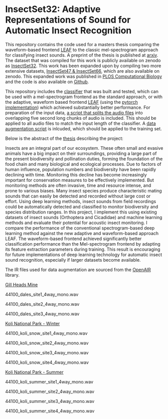 # InsectSet32: Adaptive Representations of Sound for Automatic Insect Recognition

This repository contains the code used for a masters thesis comparing the waveform-based frontend [LEAF](https://github.com/google-research/leaf-audio) to the classic mel-spectrogram approach for classifying insect sounds. A preprint of the thesis is published at [arxiv](https://arxiv.org/abs/2211.09503). The dataset that was compiled for this work is publicly available on zenodo as [InsectSet32](https://zenodo.org/record/7072196). This work has been expanded upon by compiling two more extensive datasets, [InsectSet47 & InsectSet66](https://zenodo.org/record/7828439), which are also available on zenodo. This expanded work was published in [PLOS Computational Biology](https://doi.org/10.1371/journal.pcbi.1011541) and the code is also available on [Github](https://github.com/mariusfaiss/InsectSet47-InsectSet66-Adaptive-Representations-of-Sound-for-Automatic-Insect-Recognition).

This repository includes the [classifier](https://github.com/mariusfaiss/Adaptive-Representations-of-Sound-for-Automatic-Insect-Recognition/blob/main/Mel_LEAF_InsectClassifier.py) that was built and tested, which can be used with a mel-spectrogram frontend as the standard approach, or with the adaptive, waveform based frontend [LEAF](https://github.com/google-research/leaf-audio) (using the [pytorch implementation](https://github.com/SarthakYadav/leaf-pytorch)) which achieved substantially better performance. For preparation of the input data, [a script that splits the audio files](https://github.com/mariusfaiss/Adaptive-Representations-of-Sound-for-Automatic-Insect-Recognition/blob/main/SplitAudioChunks.py) into overlapping five second long chunks of audio is included. This should be applied to all audio files to match the input length of the classifier. A [data augmentation script](https://github.com/mariusfaiss/Adaptive-Representations-of-Sound-for-Automatic-Insect-Recognition/blob/main/DataAugmentation.py) is inlcuded, which should be applied to the training set.

Below is the abstract of the [thesis](https://arxiv.org/abs/2211.09503) describing the project:

Insects are an integral part of our ecosystem. These often small and evasive animals have a big impact on their surroundings, providing a large part of the present biodiversity and pollination duties, forming the foundation of the food chain and many biological and ecological processes. Due to factors of human influence, population numbers and biodiversity have been rapidly declining with time. Monitoring this decline has become increasingly important for conservation measures to be effectively implemented. But monitoring methods are often invasive, time and resource intense, and prone to various biases. Many insect species produce characteristic mating sounds that can easily be detected and recorded without large cost or effort. Using deep learning methods, insect sounds from field recordings could be automatically detected and classified to monitor biodiversity and species distribution ranges. In this project, I implement this using existing datasets of insect sounds (Orthoptera and Cicadidae) and machine learning methods and evaluate their potential for acoustic insect monitoring. I compare the performance of the conventional spectrogram-based deep learning method against the new adaptive and waveform-based approach LEAF. The waveform-based frontend achieved significantly better classification performance than the Mel-spectrogram frontend by adapting its feature extraction parameters during training. This result is encouraging for future implementations of deep learning technology for automatic insect sound recognition, especially if larger datasets become available.

The IR files used for data augmentation are sourced from the [OpenAIR](https://www.openairlib.net) library.

[Gill Heads Mine](https://www.openair.hosted.york.ac.uk/?page_id=494)

44100_dales_site1_4way_mono.wav

44100_dales_site2_4way_mono.wav

44100_dales_site3_4way_mono.wav

[Koli National Park - Winter](https://www.openair.hosted.york.ac.uk/?page_id=584)

44100_koli_snow_site1_4way_mono.wav

44100_koli_snow_site2_4way_mono.wav

44100_koli_snow_site3_4way_mono.wav

44100_koli_snow_site4_4way_mono.wav

[Koli National Park - Summer](https://www.openair.hosted.york.ac.uk/?page_id=577)

44100_koli_summer_site1_4way_mono.wav

44100_koli_summer_site2_4way_mono.wav

44100_koli_summer_site3_4way_mono.wav

44100_koli_summer_site4_4way_mono.wav
